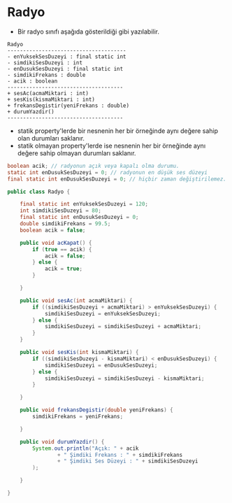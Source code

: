 # Radyo

* Bir radyo sınıfı aşağıda gösterildiği gibi yazılabilir.

```
Radyo 
--------------------------------------
- enYuksekSesDuzeyi : final static int
- simdikiSesDuzeyi : int
- enDusukSesDuzeyi : final static int
- simdikiFrekans : double
- acik : boolean
-------------------------------------
+ sesAc(acmaMiktari : int)
+ sesKis(kismaMiktari : int)
+ frekansDegistir(yeniFrekans : double)
+ durumYazdir()
-------------------------------------

```

*  statik property'lerde bir nesnenin her bir örneğinde aynı değere sahip olan durumları saklanır.
*  statik olmayan property'lerde ise nesnenin her bir örneğinde aynı değere sahip olmayan durumları saklanır.

```java
boolean acik; // radyonun açık veya kapalı olma durumu.
static int enDusukSesDuzeyi = 0; // radyonun en düşük ses düzeyi
final static int enDusukSesDuzeyi = 0; // hiçbir zaman değiştirilemez.
```


```java
public class Radyo {

    final static int enYuksekSesDuzeyi = 120;
    int simdikiSesDuzeyi = 80;
    final static int enDusukSesDuzeyi = 0;
    double simdikiFrekans = 99.5;
    boolean acik = false;

    public void acKapat() {
        if (true == acik) {
            acik = false;
        } else {
            acik = true;
        }

    }

    public void sesAc(int acmaMiktari) {
        if ((simdikiSesDuzeyi + acmaMiktari) > enYuksekSesDuzeyi) {
            simdikiSesDuzeyi = enYuksekSesDuzeyi;
        } else {
            simdikiSesDuzeyi = simdikiSesDuzeyi + acmaMiktari;
        }
    }

    public void sesKis(int kismaMiktari) {
        if ((simdikiSesDuzeyi - kismaMiktari) < enDusukSesDuzeyi) {
            simdikiSesDuzeyi = enDusukSesDuzeyi;
        } else {
            simdikiSesDuzeyi = simdikiSesDuzeyi - kismaMiktari;
        }

    }

    public void frekansDegistir(double yeniFrekans) {
        simdikiFrekans = yeniFrekans;

    }

    public void durumYazdir() {
        System.out.println("Açık: " + acik
                + " Şimdiki Frekans : " + simdikiFrekans
                + " Şimdiki Ses Düzeyi : " + simdikiSesDuzeyi
        );

    }

}

```
